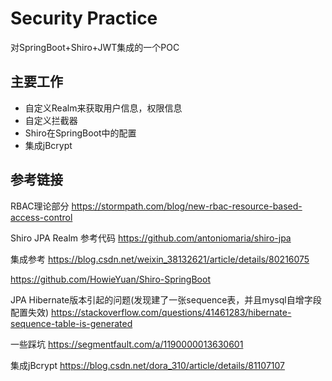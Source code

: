 # Security Practice

对SpringBoot+Shiro+JWT集成的一个POC

## 主要工作

- 自定义Realm来获取用户信息，权限信息
- 自定义拦截器
- Shiro在SpringBoot中的配置
- 集成jBcrypt

## 参考链接
RBAC理论部分
https://stormpath.com/blog/new-rbac-resource-based-access-control

Shiro JPA Realm 参考代码
https://github.com/antoniomaria/shiro-jpa

集成参考
https://blog.csdn.net/weixin_38132621/article/details/80216075

https://github.com/HowieYuan/Shiro-SpringBoot

JPA Hibernate版本引起的问题(发现建了一张sequence表，并且mysql自增字段配置失效)
https://stackoverflow.com/questions/41461283/hibernate-sequence-table-is-generated

一些踩坑
https://segmentfault.com/a/1190000013630601

集成jBcrypt
https://blog.csdn.net/dora_310/article/details/81107107